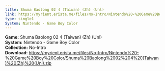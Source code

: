 ```yaml
---
title: Shuma Baolong 02 4 (Taiwan) (Zh) (Unl)
link: https://myrient.erista.me/files/No-Intro/Nintendo%20-%20Game%20Boy%20Color/Shuma%20Baolong%2002%204%20(Taiwan)%20(Zh)%20(Unl).zip
type: single1
System: Nintendo - Game Boy Color
---
```

<b>Game:</b> Shuma Baolong 02 4 (Taiwan) (Zh) (Unl)<br>
<b>System:</b> Nintendo - Game Boy Color<br>
<b>Collection:</b> No-Intro<br>
<b>Download:</b> https://myrient.erista.me/files/No-Intro/Nintendo%20-%20Game%20Boy%20Color/Shuma%20Baolong%2002%204%20(Taiwan)%20(Zh)%20(Unl).zip